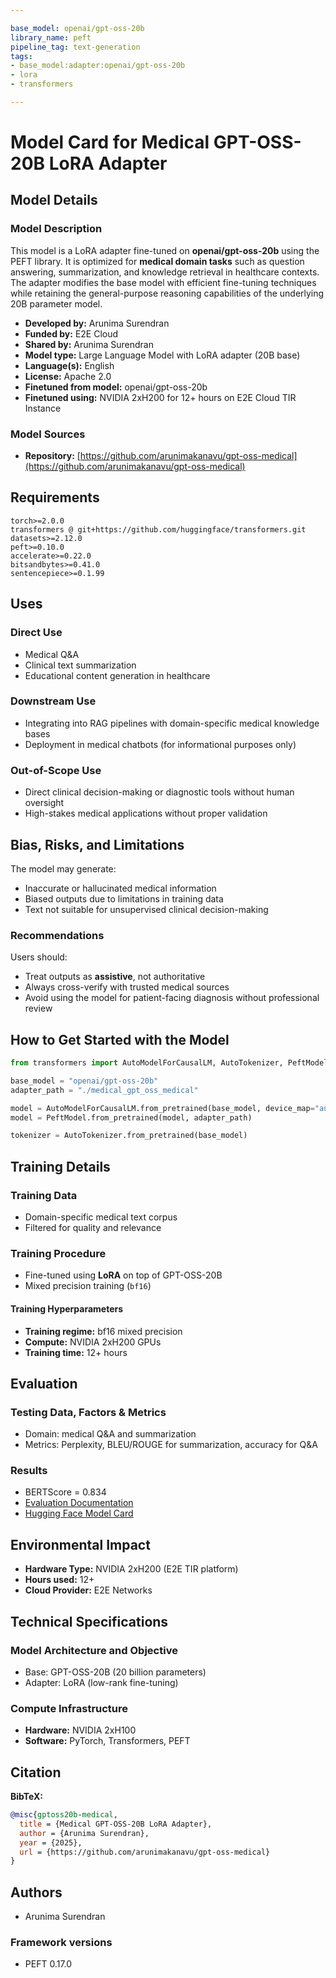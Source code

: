 ```yaml
---

base_model: openai/gpt-oss-20b 
library_name: peft 
pipeline_tag: text-generation 
tags:
- base_model:adapter:openai/gpt-oss-20b
- lora
- transformers

---
```


# Model Card for Medical GPT-OSS-20B LoRA Adapter

## Model Details

### Model Description

This model is a LoRA adapter fine-tuned on **openai/gpt-oss-20b** using the PEFT library. It is optimized for **medical domain tasks** such as question answering, summarization, and knowledge retrieval in healthcare contexts. The adapter modifies the base model with efficient fine-tuning techniques while retaining the general-purpose reasoning capabilities of the underlying 20B parameter model.

- **Developed by:** Arunima Surendran
- **Funded by:** E2E Cloud
- **Shared by:** Arunima Surendran
- **Model type:** Large Language Model with LoRA adapter (20B base)
- **Language(s):** English
- **License:** Apache 2.0
- **Finetuned from model:** openai/gpt-oss-20b
- **Finetuned using:** NVIDIA 2xH200 for 12+ hours on E2E Cloud TIR Instance

### Model Sources

- **Repository:** [https://github.com/arunimakanavu/gpt-oss-medical](https://github.com/arunimakanavu/gpt-oss-medical)

## Requirements

```text
torch>=2.0.0
transformers @ git+https://github.com/huggingface/transformers.git
datasets>=2.12.0
peft>=0.10.0
accelerate>=0.22.0
bitsandbytes>=0.41.0
sentencepiece>=0.1.99
```

## Uses

### Direct Use

- Medical Q&A
- Clinical text summarization
- Educational content generation in healthcare

### Downstream Use

- Integrating into RAG pipelines with domain-specific medical knowledge bases
- Deployment in medical chatbots (for informational purposes only)

### Out-of-Scope Use

- Direct clinical decision-making or diagnostic tools without human oversight
- High-stakes medical applications without proper validation

## Bias, Risks, and Limitations

The model may generate:

- Inaccurate or hallucinated medical information
- Biased outputs due to limitations in training data
- Text not suitable for unsupervised clinical decision-making

### Recommendations

Users should:

- Treat outputs as **assistive**, not authoritative
- Always cross-verify with trusted medical sources
- Avoid using the model for patient-facing diagnosis without professional review

## How to Get Started with the Model

```python
from transformers import AutoModelForCausalLM, AutoTokenizer, PeftModel

base_model = "openai/gpt-oss-20b"
adapter_path = "./medical_gpt_oss_medical"

model = AutoModelForCausalLM.from_pretrained(base_model, device_map="auto", torch_dtype="auto")
model = PeftModel.from_pretrained(model, adapter_path)

tokenizer = AutoTokenizer.from_pretrained(base_model)
```

## Training Details

### Training Data

- Domain-specific medical text corpus
- Filtered for quality and relevance

### Training Procedure

- Fine-tuned using **LoRA** on top of GPT-OSS-20B
- Mixed precision training (`bf16`)

#### Training Hyperparameters

- **Training regime:** bf16 mixed precision
- **Compute:** NVIDIA 2xH200 GPUs
- **Training time:** 12+ hours

## Evaluation

### Testing Data, Factors & Metrics

- Domain: medical Q&A and summarization
- Metrics: Perplexity, BLEU/ROUGE for summarization, accuracy for Q&A

### Results

- BERTScore = 0.834
- [Evaluation Documentation](https://github.com/arunimakanavu/gpt-oss-medical/blob/main/eval_doc.md)
- [Hugging Face Model Card](https://huggingface.co/arunimas1107/gpt-oss-medical)

## Environmental Impact

- **Hardware Type:** NVIDIA 2xH200 (E2E TIR platform)
- **Hours used:** 12+
- **Cloud Provider:** E2E Networks

## Technical Specifications

### Model Architecture and Objective

- Base: GPT-OSS-20B (20 billion parameters)
- Adapter: LoRA (low-rank fine-tuning)

### Compute Infrastructure

- **Hardware:** NVIDIA 2xH100 
- **Software:** PyTorch, Transformers, PEFT

## Citation

**BibTeX:**

```bibtex
@misc{gptoss20b-medical,
  title = {Medical GPT-OSS-20B LoRA Adapter},
  author = {Arunima Surendran},
  year = {2025},
  url = {https://github.com/arunimakanavu/gpt-oss-medical}
}
```

## Authors

- Arunima Surendran

### Framework versions

- PEFT 0.17.0

